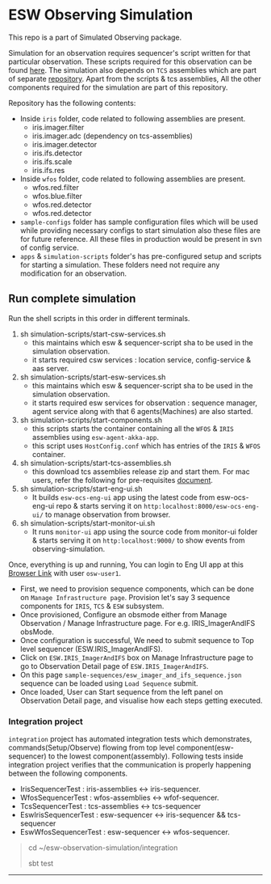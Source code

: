 # ESW Observing Simulation

This repo is a part of Simulated Observing package.

Simulation for an observation requires sequencer's script written for that particular observation.
These scripts required for this observation can be found [here](https://github.com/tmtsoftware/sequencer-scripts/tree/esw-observing-simulation).
The simulation also depends on `TCS` assemblies which are part of separate [repository](https://github.com/tmtsoftware/tcs-vslice-0.4).
Apart from the scripts & tcs assemblies, All the other components required for the simulation are part of this repository.

Repository has the following contents:
- Inside `iris` folder, code related to following assemblies are present.
   - iris.imager.filter
   - iris.imager.adc (dependency on tcs-assemblies)
   - iris.imager.detector
   - iris.ifs.detector
   - iris.ifs.scale
   - iris.ifs.res
- Inside `wfos` folder, code related to following assemblies are present.
   - wfos.red.filter 
   - wfos.blue.filter 
   - wfos.red.detector 
   - wfos.red.detector 
- `sample-configs` folder has sample configuration files which will be used while providing necessary configs to start simulation
  also these files are for future reference. All these files in production would be present in svn of config service.
- `apps` & `simulation-scripts` folder's has pre-configured setup and scripts for starting a simulation. These folders need not require any modification for an observation.

## Run complete simulation

Run the shell scripts in this order in different terminals.

1. sh simulation-scripts/start-csw-services.sh 
    - this maintains which esw & sequencer-script sha to be used in the simulation observation.
    - it starts required csw services : location service, config-service & aas server. 
2. sh simulation-scripts/start-esw-services.sh
    - this maintains which esw & sequencer-script sha to be used in the simulation observation. 
    - it starts required esw services for observation : sequence manager, agent service along with that 6 agents(Machines) are also started.
3. sh simulation-scripts/start-components.sh
    - this scripts starts the container containing all the `WFOS` & `IRIS` assemblies using `esw-agent-akka-app`.
    - this script uses `HostConfig.conf` which has entries of the `IRIS` & `WFOS` container.
4. sh simulation-scripts/start-tcs-assemblies.sh
    - this download tcs assemblies release zip and start them. For mac users, refer the following for pre-requisites [document](https://github.com/tmtsoftware/tcs-vslice-0.4#macos-12-monterey-intel-homebrew-installation-of-shared-library-dependencies).
5. sh simulation-scripts/start-eng-ui.sh
    - It builds `esw-ocs-eng-ui` app using the latest code from esw-ocs-eng-ui repo & starts serving it on `http:localhost:8000/esw-ocs-eng-ui/` to manage observation from browser.
6. sh simulation-scripts/start-monitor-ui.sh
    - It runs `monitor-ui` app using the source code from monitor-ui folder & starts serving it on `http:localhost:9000/` to show events from observing-simulation.

Once, everything is up and running, You can login to Eng UI app at this [Browser Link](http://localhost:8000/esw-ocs-eng-ui) with user `osw-user1`.

- First, we need to provision sequence components, which can be done on `Manage Infrastructure page`. Provision let's say 3 sequence components for `IRIS`, `TCS` & `ESW` subsystem.
- Once provisioned, Configure an obsmode either from Manage Observation / Manage Infrastructure page. For e.g. IRIS_ImagerAndIFS obsMode.
- Once configuration is successful, We need to submit sequence to Top level sequencer (ESW.IRIS_ImagerAndIFS).
- Click on `ESW.IRIS_ImagerAndIFS` box on Manage Infrastructure page to go to Observation Detail page of `ESW.IRIS_ImagerAndIFS`.
- On this page `sample-sequences/esw_imager_and_ifs_sequence.json` sequence can be loaded using `Load Sequence` submit.
- Once loaded, User can Start sequence from the left panel on Observation Detail page, and visualise how each steps getting executed.

### Integration project

`integration` project has automated integration tests which demonstrates, commands(Setup/Observe) flowing from top level component(esw-sequencer) to the lowest component(assembly).
Following tests inside integration project verifies that the communication is properly happening between the following components.
- IrisSequencerTest : iris-assemblies <-> iris-sequencer.
- WfosSequencerTest : wfos-assemblies <-> wfof-sequencer.
- TcsSequencerTest : tcs-assemblies <-> tcs-sequencer
- EswIrisSequencerTest : esw-sequencer <-> iris-sequencer && tcs-sequencer
- EswWfosSequencerTest : esw-sequencer <-> wfos-sequencer.

> cd ~/esw-observation-simulation/integration
>
> sbt test
---